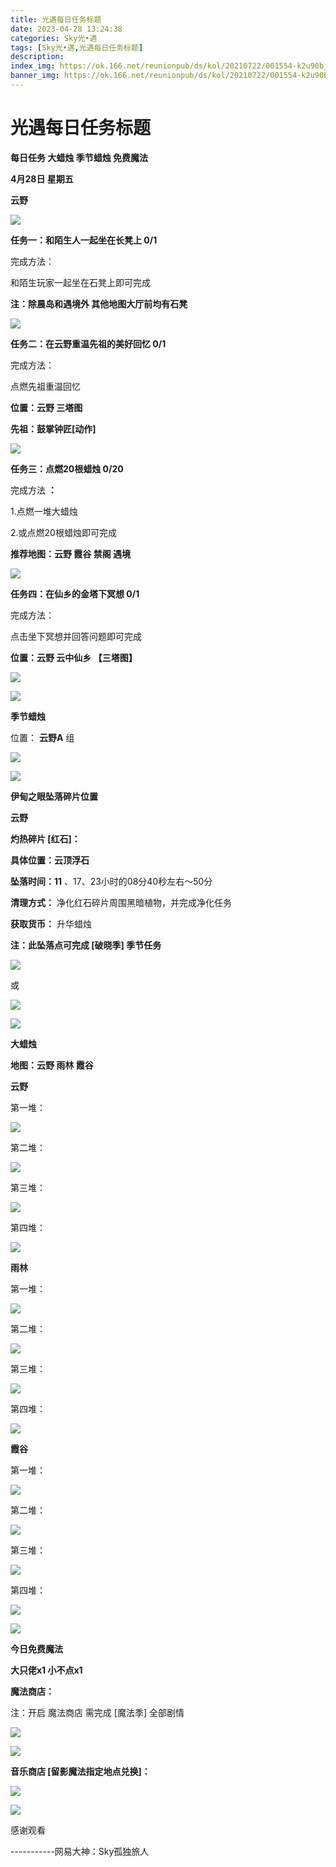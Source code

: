 ```yaml
---
title: 光遇每日任务标题
date: 2023-04-28 13:24:38
categories: Sky光•遇
tags: [Sky光•遇,光遇每日任务标题]
description: 
index_img: https://ok.166.net/reunionpub/ds/kol/20210722/001554-k2u90bj7ay.png?imageView&thumbnail=600x0&type=jpg
banner_img: https://ok.166.net/reunionpub/ds/kol/20210722/001554-k2u90bj7ay.png?imageView&thumbnail=600x0&type=jpg
---
```

# 光遇每日任务标题
**每日任务 大蜡烛 季节蜡烛 免费魔法**

 **4月28日 星期五**

 **云野**

![](https://img.166.net/reunionpub/ds/kol/20230428/001955-uhvbts6c8a.jpg)

 **任务一：和陌生人一起坐在长凳上 0/1**

完成方法：

和陌生玩家一起坐在石凳上即可完成

 **注：除晨岛和遇境外 其他地图大厅前均有石凳**

![](https://img.166.net/reunionpub/ds/kol/20230428/001023-dmjtq9gr6s.jpg)

 **任务二：在云野重温先祖的美好回忆 0/1**

完成方法：

点燃先祖重温回忆

 **位置：云野 三塔图**

 **先祖：鼓掌钟匠[动作]**

![](https://img.166.net/reunionpub/ds/kol/20230428/001058-5ptq8k4vuj.jpeg)

 **任务三：点燃20根蜡烛 0/20**

完成方法 **：**

1.点燃一堆大蜡烛

2.或点燃20根蜡烛即可完成

 **推荐地图：云野 霞谷 禁阁 遇境**

![](https://img.166.net/reunionpub/ds/kol/20230428/001214-ktsahwpr6b.jpg)

 **任务四：在仙乡的金塔下冥想 0/1**

完成方法：

点击坐下冥想并回答问题即可完成

 **位置：云野 云中仙乡  【三塔图】**

![](https://img.166.net/reunionpub/ds/kol/20230428/001230-udz9aisml5.jpg)

![](https://img.166.net/reunionpub/ds/kol/20221018/100256-wzutnocka0.png)

 **季节蜡烛**

位置： **云野A** 组

![](https://img.166.net/reunionpub/ds/kol/20230427/235634-4lksp63vef.png)

![](https://img.166.net/reunionpub/ds/kol/20221130/005912-5mvshq9nf3.png)

 **伊甸之眼坠落碎片位置**

 **云野**

 **灼热碎片 [红石]：**

 **具体位置：云顶浮石**

 **坠落时间：11** 、17、23小时的08分40秒左右～50分

 **清理方式：** 净化红石碎片周围黑暗植物，并完成净化任务

 **获取货币：** 升华蜡烛

 **注：此坠落点可完成  [破晓季] 季节任务**

![](https://img.166.net/reunionpub/ds/kol/20230428/003342-tksbq01yf3.jpeg)

或

![](https://img.166.net/reunionpub/ds/kol/20230428/003106-9csv0nk3be.jpeg)

![](https://img.166.net/reunionpub/ds/kol/20230313/005012-cdpy0kr1uq.png)

 **大蜡烛**

 **地图：云野 雨林 霞谷**

 **云野**

第一堆：

![](https://img.166.net/reunionpub/ds/kol/20230427/235717-lyu2m4bp8w.jpeg)

第二堆：

![](https://img.166.net/reunionpub/ds/kol/20230427/235728-b6hlmae21p.jpeg)

第三堆：

![](https://img.166.net/reunionpub/ds/kol/20230427/235735-y5og04c2sz.jpeg)

第四堆：

![](https://img.166.net/reunionpub/ds/kol/20230427/235742-uihetlksoz.jpeg)

 **雨林**

第一堆：

![](https://img.166.net/reunionpub/ds/kol/20230428/000130-esc1h02rvm.jpeg)

第二堆：

![](https://img.166.net/reunionpub/ds/kol/20230428/000138-zuqs79d8if.jpeg)

第三堆：

![](https://img.166.net/reunionpub/ds/kol/20230428/000147-v2kifj6hw7.jpeg)

第四堆：

![](https://img.166.net/reunionpub/ds/kol/20230428/000152-27ynav0pkj.jpeg)

 **霞谷**

第一堆：

![](https://img.166.net/reunionpub/ds/kol/20230428/000236-5qo9dpnj7g.jpeg)

第二堆：

![](https://img.166.net/reunionpub/ds/kol/20230428/000243-305jpgkmfs.jpeg)

第三堆：

![](https://img.166.net/reunionpub/ds/kol/20230428/000250-vsn1ek8ij9.jpeg)

第四堆：

![](https://img.166.net/reunionpub/ds/kol/20230428/000258-r84jseskub.jpeg)

![](https://img.166.net/reunionpub/ds/kol/20221018/100256-wzutnocka0.png)

 **今日免费魔法**

 **大只佬x1 小不点x1**

 **魔法商店：**

注：开启 魔法商店 需完成 [魔法季] 全部剧情

![](https://img.166.net/reunionpub/ds/kol/20221018/100559-oibznvdtus.png)

![](https://img.166.net/reunionpub/ds/kol/20230428/000409-5itngo6283.jpeg)

 **音乐商店 [留影魔法指定地点兑换]：**

![](https://img.166.net/reunionpub/ds/kol/20230423/235646-rs8ob3knfd.jpeg)

 **![](https://img.166.net/reunionpub/ds/kol/20221018/100256-wzutnocka0.png)**

感谢观看

\-----------网易大神：Sky孤独旅人

